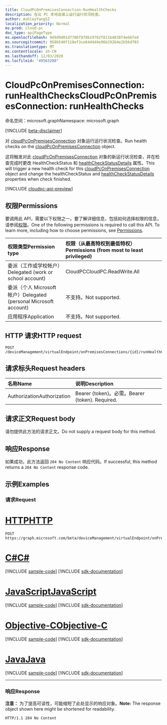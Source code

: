 ```yaml
---
title: CloudPcOnPremisesConnection-RunHealthChecks
description: 在云 PC 本地连接上运行运行状况检查。
author: AshleyYangSZ
localization_priority: Normal
ms.prod: cloud-pc
doc_type: apiPageType
ms.openlocfilehash: 949d9d01d7706f878b19702f811b4838f4e6bfe8
ms.sourcegitcommit: 958b540f118ef3ce64d4d4e96b29264e2b56d703
ms.translationtype: MT
ms.contentlocale: zh-CN
ms.lasthandoff: 12/03/2020
ms.locfileid: "49563288"
---
```

# <a name="cloudpconpremisesconnection-runhealthchecks"></a><span data-ttu-id="59e1b-103">CloudPcOnPremisesConnection: runHealthChecks</span><span class="sxs-lookup"><span data-stu-id="59e1b-103">CloudPcOnPremisesConnection: runHealthChecks</span></span>

<span data-ttu-id="59e1b-104">命名空间：microsoft.graph</span><span class="sxs-lookup"><span data-stu-id="59e1b-104">Namespace: microsoft.graph</span></span>

[!INCLUDE [beta-disclaimer](../../includes/beta-disclaimer.md)]

<span data-ttu-id="59e1b-105">对 [cloudPcOnPremisesConnection](../resources/cloudpconpremisesconnection.md) 对象运行运行状况检查。</span><span class="sxs-lookup"><span data-stu-id="59e1b-105">Run health checks on the [cloudPcOnPremisesConnection](../resources/cloudpconpremisesconnection.md) object.</span></span>

<span data-ttu-id="59e1b-106">这将触发对此 [cloudPcOnPremisesConnection](../resources/cloudpconpremisesconnection.md) 对象的新运行状况检查，并在检查完成时更改 HealthCheckStatus 和 [healthCheckStatusDetails](../resources/cloudpconpremisesconnectionstatusdetails.md) 属性。</span><span class="sxs-lookup"><span data-stu-id="59e1b-106">This will trigger a new health check for this [cloudPcOnPremisesConnection](../resources/cloudpconpremisesconnection.md) object and change the healthCheckStatus and [healthCheckStatusDetails](../resources/cloudpconpremisesconnectionstatusdetails.md) properties when check finished.</span></span>

[!INCLUDE [cloudpc-api-preview](../../includes/cloudpc-api-preview.md)]

## <a name="permissions"></a><span data-ttu-id="59e1b-107">权限</span><span class="sxs-lookup"><span data-stu-id="59e1b-107">Permissions</span></span>

<span data-ttu-id="59e1b-p101">要调用此 API，需要以下权限之一。要了解详细信息，包括如何选择权限的信息，请参阅[权限](/graph/permissions-reference)。</span><span class="sxs-lookup"><span data-stu-id="59e1b-p101">One of the following permissions is required to call this API. To learn more, including how to choose permissions, see [Permissions](/graph/permissions-reference).</span></span>

|<span data-ttu-id="59e1b-110">权限类型</span><span class="sxs-lookup"><span data-stu-id="59e1b-110">Permission type</span></span>|<span data-ttu-id="59e1b-111">权限（从最高特权到最低特权）</span><span class="sxs-lookup"><span data-stu-id="59e1b-111">Permissions (from most to least privileged)</span></span>|
|:---|:---|
|<span data-ttu-id="59e1b-112">委派（工作或学校帐户）</span><span class="sxs-lookup"><span data-stu-id="59e1b-112">Delegated (work or school account)</span></span>|<span data-ttu-id="59e1b-113">CloudPC</span><span class="sxs-lookup"><span data-stu-id="59e1b-113">CloudPC.ReadWrite.All</span></span>|
|<span data-ttu-id="59e1b-114">委派（个人 Microsoft 帐户）</span><span class="sxs-lookup"><span data-stu-id="59e1b-114">Delegated (personal Microsoft account)</span></span>|<span data-ttu-id="59e1b-115">不支持。</span><span class="sxs-lookup"><span data-stu-id="59e1b-115">Not supported.</span></span>|
|<span data-ttu-id="59e1b-116">应用程序</span><span class="sxs-lookup"><span data-stu-id="59e1b-116">Application</span></span>|<span data-ttu-id="59e1b-117">不支持。</span><span class="sxs-lookup"><span data-stu-id="59e1b-117">Not supported.</span></span>|

## <a name="http-request"></a><span data-ttu-id="59e1b-118">HTTP 请求</span><span class="sxs-lookup"><span data-stu-id="59e1b-118">HTTP request</span></span>

<!-- {
  "blockType": "ignored"
}
-->

``` http
POST /deviceManagement/virtualEndpoint/onPremisesConnections/{id}/runHealthChecks
```

## <a name="request-headers"></a><span data-ttu-id="59e1b-119">请求标头</span><span class="sxs-lookup"><span data-stu-id="59e1b-119">Request headers</span></span>

|<span data-ttu-id="59e1b-120">名称</span><span class="sxs-lookup"><span data-stu-id="59e1b-120">Name</span></span>|<span data-ttu-id="59e1b-121">说明</span><span class="sxs-lookup"><span data-stu-id="59e1b-121">Description</span></span>|
|:---|:---|
|<span data-ttu-id="59e1b-122">Authorization</span><span class="sxs-lookup"><span data-stu-id="59e1b-122">Authorization</span></span>|<span data-ttu-id="59e1b-p102">Bearer {token}。必需。</span><span class="sxs-lookup"><span data-stu-id="59e1b-p102">Bearer {token}. Required.</span></span>|

## <a name="request-body"></a><span data-ttu-id="59e1b-125">请求正文</span><span class="sxs-lookup"><span data-stu-id="59e1b-125">Request body</span></span>

<span data-ttu-id="59e1b-126">请勿提供此方法的请求正文。</span><span class="sxs-lookup"><span data-stu-id="59e1b-126">Do not supply a request body for this method.</span></span>

## <a name="response"></a><span data-ttu-id="59e1b-127">响应</span><span class="sxs-lookup"><span data-stu-id="59e1b-127">Response</span></span>

<span data-ttu-id="59e1b-128">如果成功，此方法返回 `204 No Content` 响应代码。</span><span class="sxs-lookup"><span data-stu-id="59e1b-128">If successful, this method returns a `204 No Content` response code.</span></span>

## <a name="examples"></a><span data-ttu-id="59e1b-129">示例</span><span class="sxs-lookup"><span data-stu-id="59e1b-129">Examples</span></span>

### <a name="request"></a><span data-ttu-id="59e1b-130">请求</span><span class="sxs-lookup"><span data-stu-id="59e1b-130">Request</span></span>


# <a name="http"></a>[<span data-ttu-id="59e1b-131">HTTP</span><span class="sxs-lookup"><span data-stu-id="59e1b-131">HTTP</span></span>](#tab/http)
<!-- {
  "blockType": "request",
  "name": "cloudpconpremisesconnection_runhealthcheck"
}
-->

``` http
POST https://graph.microsoft.com/beta/deviceManagement/virtualEndpoint/onPremisesConnections/{id}/runHealthChecks
```
# <a name="c"></a>[<span data-ttu-id="59e1b-132">C#</span><span class="sxs-lookup"><span data-stu-id="59e1b-132">C#</span></span>](#tab/csharp)
[!INCLUDE [sample-code](../includes/snippets/csharp/cloudpconpremisesconnection-runhealthcheck-csharp-snippets.md)]
[!INCLUDE [sdk-documentation](../includes/snippets/snippets-sdk-documentation-link.md)]

# <a name="javascript"></a>[<span data-ttu-id="59e1b-133">JavaScript</span><span class="sxs-lookup"><span data-stu-id="59e1b-133">JavaScript</span></span>](#tab/javascript)
[!INCLUDE [sample-code](../includes/snippets/javascript/cloudpconpremisesconnection-runhealthcheck-javascript-snippets.md)]
[!INCLUDE [sdk-documentation](../includes/snippets/snippets-sdk-documentation-link.md)]

# <a name="objective-c"></a>[<span data-ttu-id="59e1b-134">Objective-C</span><span class="sxs-lookup"><span data-stu-id="59e1b-134">Objective-C</span></span>](#tab/objc)
[!INCLUDE [sample-code](../includes/snippets/objc/cloudpconpremisesconnection-runhealthcheck-objc-snippets.md)]
[!INCLUDE [sdk-documentation](../includes/snippets/snippets-sdk-documentation-link.md)]

# <a name="java"></a>[<span data-ttu-id="59e1b-135">Java</span><span class="sxs-lookup"><span data-stu-id="59e1b-135">Java</span></span>](#tab/java)
[!INCLUDE [sample-code](../includes/snippets/java/cloudpconpremisesconnection-runhealthcheck-java-snippets.md)]
[!INCLUDE [sdk-documentation](../includes/snippets/snippets-sdk-documentation-link.md)]

---


### <a name="response"></a><span data-ttu-id="59e1b-136">响应</span><span class="sxs-lookup"><span data-stu-id="59e1b-136">Response</span></span>

<span data-ttu-id="59e1b-137">**注意：** 为了提高可读性，可能缩短了此处显示的响应对象。</span><span class="sxs-lookup"><span data-stu-id="59e1b-137">**Note:** The response object shown here might be shortened for readability.</span></span>
<!-- {
  "blockType": "response",
  "truncated": true
}
-->

``` http
HTTP/1.1 204 No Content
```
